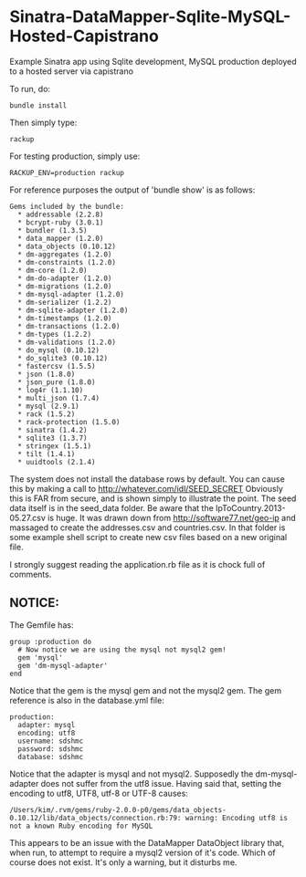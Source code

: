 Sinatra-DataMapper-Sqlite-MySQL-Hosted-Capistrano
=================================================

Example Sinatra app using Sqlite development, MySQL production deployed to a hosted server via capistrano

To run, do:

    bundle install

Then simply type:

    rackup

For testing production, simply use:

    RACKUP_ENV=production rackup

For reference purposes the output of 'bundle show' is as follows:

    Gems included by the bundle:
      * addressable (2.2.8)
      * bcrypt-ruby (3.0.1)
      * bundler (1.3.5)
      * data_mapper (1.2.0)
      * data_objects (0.10.12)
      * dm-aggregates (1.2.0)
      * dm-constraints (1.2.0)
      * dm-core (1.2.0)
      * dm-do-adapter (1.2.0)
      * dm-migrations (1.2.0)
      * dm-mysql-adapter (1.2.0)
      * dm-serializer (1.2.2)
      * dm-sqlite-adapter (1.2.0)
      * dm-timestamps (1.2.0)
      * dm-transactions (1.2.0)
      * dm-types (1.2.2)
      * dm-validations (1.2.0)
      * do_mysql (0.10.12)
      * do_sqlite3 (0.10.12)
      * fastercsv (1.5.5)
      * json (1.8.0)
      * json_pure (1.8.0)
      * log4r (1.1.10)
      * multi_json (1.7.4)
      * mysql (2.9.1)
      * rack (1.5.2)
      * rack-protection (1.5.0)
      * sinatra (1.4.2)
      * sqlite3 (1.3.7)
      * stringex (1.5.1)
      * tilt (1.4.1)
      * uuidtools (2.1.4)

The system does not install the database rows by default.
You can cause this by making a call to http://whatever.com/idl/SEED_SECRET
Obviously this is FAR from secure, and is shown simply to illustrate the point.
The seed data itself is in the seed_data folder.
Be aware that the IpToCountry.2013-05.27.csv is huge.
It was drawn down from http://software77.net/geo-ip and massaged to create the addresses.csv and countries.csv.
In that folder is some example shell script to create new csv files based on a new original file.

I strongly suggest reading the application.rb file as it is chock full of comments.

NOTICE:
-------
The Gemfile has:

    group :production do
      # Now notice we are using the mysql not mysql2 gem!
      gem 'mysql'
      gem 'dm-mysql-adapter'
    end

Notice that the gem is the mysql gem and not the mysql2 gem.
The gem reference is also in the database.yml file:

    production:
      adapter: mysql
      encoding: utf8
      username: sdshmc
      password: sdshmc
      database: sdshmc

Notice that the adapter is mysql and not mysql2.
Supposedly the dm-mysql-adapter does not suffer from the utf8 issue.
Having said that, setting the encoding to utf8, UTF8, utf-8 or UTF-8 causes:

    /Users/kim/.rvm/gems/ruby-2.0.0-p0/gems/data_objects-0.10.12/lib/data_objects/connection.rb:79: warning: Encoding utf8 is not a known Ruby encoding for MySQL

This appears to be an issue with the DataMapper DataObject library that, when run, to attempt to require a mysql2 version of it's code.
Which of course does not exist.
It's only a warning, but it disturbs me.
